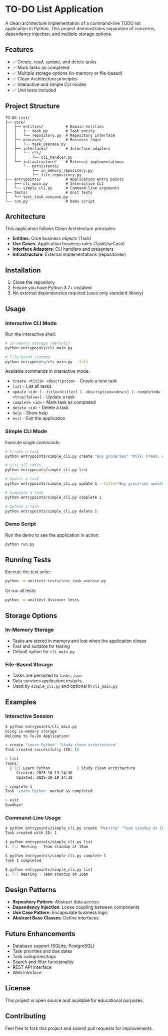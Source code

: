 # TO-DO List Application

A clean architecture implementation of a command-line TODO list application in Python. This project demonstrates separation of concerns, dependency injection, and multiple storage options.

## Features

- ✅ Create, read, update, and delete tasks
- ✅ Mark tasks as completed
- ✅ Multiple storage options (in-memory or file-based)
- ✅ Clean Architecture principles
- ✅ Interactive and simple CLI modes
- ✅ Unit tests included

## Project Structure

```
TO-DO List/
├── core/
│   ├── entities/          # Domain entities
│   │   ├── task.py        # Task entity
│   │   └── repository.py  # Repository interface
│   ├── usecases/          # Business logic
│   │   └── task_usecase.py
│   ├── interfaces/        # Interface adapters
│   │   └── cli/
│   │       └── cli_handler.py
│   └── infrastructure/    # External implementations
│       └── persistence/
│           ├── in_memory_repository.py
│           └── file_repository.py
├── entrypoints/           # Application entry points
│   ├── cli_main.py        # Interactive CLI
│   └── simple_cli.py      # Command-line arguments
├── tests/                 # Unit tests
│   └── test_task_usecase.py
└── run.py                 # Demo script
```

## Architecture

This application follows Clean Architecture principles:

- **Entities**: Core business objects (Task)
- **Use Cases**: Application business rules (TaskUseCase)
- **Interface Adapters**: CLI handlers and presenters
- **Infrastructure**: External implementations (repositories)

## Installation

1. Clone the repository
2. Ensure you have Python 3.7+ installed
3. No external dependencies required (uses only standard library)

## Usage

### Interactive CLI Mode

Run the interactive shell:

```bash
# In-memory storage (default)
python entrypoints/cli_main.py

# File-based storage
python entrypoints/cli_main.py --file
```

Available commands in interactive mode:
- `create <title> <description>` - Create a new task
- `list` - List all tasks
- `update <id> [--title=<title>] [--description=<desc>] [--completed=<true|false>]` - Update a task
- `complete <id>` - Mark task as completed
- `delete <id>` - Delete a task
- `help` - Show help
- `exit` - Exit the application

### Simple CLI Mode

Execute single commands:

```bash
# Create a task
python entrypoints/simple_cli.py create "Buy groceries" "Milk, bread, eggs"

# List all tasks
python entrypoints/simple_cli.py list

# Update a task
python entrypoints/simple_cli.py update 1 --title="Buy groceries updated"

# Complete a task
python entrypoints/simple_cli.py complete 1

# Delete a task
python entrypoints/simple_cli.py delete 1
```

### Demo Script

Run the demo to see the application in action:

```bash
python run.py
```

## Running Tests

Execute the test suite:

```bash
python -m unittest tests/test_task_usecase.py
```

Or run all tests:

```bash
python -m unittest discover tests
```

## Storage Options

### In-Memory Storage
- Tasks are stored in memory and lost when the application closes
- Fast and suitable for testing
- Default option for `cli_main.py`

### File-Based Storage
- Tasks are persisted to `tasks.json`
- Data survives application restarts
- Used by `simple_cli.py` and optional in `cli_main.py`

## Examples

### Interactive Session

```bash
$ python entrypoints/cli_main.py
Using in-memory storage
Welcome to To-Do Application!

> create "Learn Python" "Study clean architecture"
Task created successfully (ID: 1)

> list
Tasks:
  1 [○] Learn Python            | Study clean architecture
     Created: 2025-10-19 14:30
     Updated: 2025-10-19 14:30

> complete 1
Task 'Learn Python' marked as completed

> exit
Goodbye!
```

### Command-Line Usage

```bash
$ python entrypoints/simple_cli.py create "Meeting" "Team standup at 10am"
Task created with ID: 1

$ python entrypoints/simple_cli.py list
1. [○] Meeting - Team standup at 10am

$ python entrypoints/simple_cli.py complete 1
Task 1 completed

$ python entrypoints/simple_cli.py list
1. [✓] Meeting - Team standup at 10am
```

## Design Patterns

- **Repository Pattern**: Abstract data access
- **Dependency Injection**: Loose coupling between components
- **Use Case Pattern**: Encapsulate business logic
- **Abstract Base Classes**: Define interfaces

## Future Enhancements

- Database support (SQLite, PostgreSQL)
- Task priorities and due dates
- Task categories/tags
- Search and filter functionality
- REST API interface
- Web interface

## License

This project is open source and available for educational purposes.

## Contributing

Feel free to fork this project and submit pull requests for improvements.
